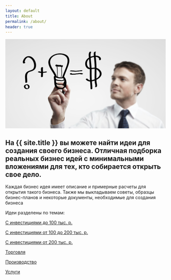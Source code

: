 ```yaml
---
layout: default
title: About
permalink: /about/
header: true
---
```


<img src="/images/business.jpg">
<h2>На {{ site.title }} вы можете найти идеи для создания своего бизнеса. Отличная подборка реальных бизнес идей с минимальными вложениями для тех, кто собирается открыть свое дело.</h2>
<div class="about-text">
<p>Каждая бизнес идея имеет описание и примерные расчеты для открытия такого бизнеса. Также мы выкладываем советы, образцы бизнес-планов  и некоторые документы, необходимые для создания бизнеса</p>
<p>Идеи разделены по темам:</p>
</div>

[С инвестициями до 100 тыс. р.][small-invest]

[С инвестициями от 100 до 200 тыс. р.][middle-invest]

[С инвестициями от 200 тыс. р.][huge-invest]
 
[Торговля][trading]

[Производство][making]

[Услуги][service]


[small-invest]: /small-invest
[middle-invest]: /middle-invest
[huge-invest]: /huge-invest
[trading]: /trading
[making]: /making
[service]: /service
